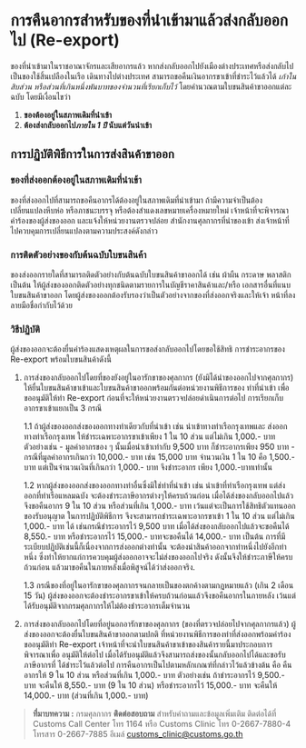 
การคืนอากรสำหรับของที่นำเข้ามาแล้วส่งกลับออกไป (Re-export)
===
ของที่นำเข้ามาในราชอาณาจักรและเสียอากรแล้ว หากส่งกลับออกไปยังเมืองต่างประเทศหรือส่งกลับไปเป็นของใช้สิ้นเปลืองในเรือ เดินทางไปต่างประเทศ สามารถขอคืนเงินอากรขาเข้าที่ชำระไว้แล้วได้ *เก้าในสิบส่วน หรือส่วนที่เกินหนึ่งพันบาทของจำนวนที่เรียกเก็บไว้* โดยคำนวณตามใบขนสินค้าขาออกแต่ละฉบับ
โดยมีเงื่อนไขว่า

1. **ของต้องอยู่ในสภาพเดิมที่นำเข้า**
2. **ต้องส่งกลับออกไป*ภายใน 1 ปี* นับแต่วันนำเข้า**

## การปฏิบัติพิธีการในการส่งสินค้าขาออก

### ของที่ส่งออกต้องอยู่ในสภาพเดิมที่นำเข้า 
ของที่ส่งออกไปที่สามารถขอคืนอากรได้ต้องอยู่ในสภาพเดิมที่นำเข้ามา ถ้ามีความจำเป็นต้องเปลี่ยนแปลงหีบห่อ หรือภาชนะบรรจุ หรือต้องสำแดงเลขหมายเครื่องหมายใหม่ เจ้าหน้าที่จะพิจารณาคำร้องของผู้ส่งของออก และแจ้งให้หน่วยงานตรวจปล่อย สำนักงานศุลกากรที่นำของเข้า ส่งเจ้าหน้าที่ไปควบคุมการเปลี่ยนแปลงตามความประสงค์ดังกล่าว 

### การติดตัวอย่างของกับต้นฉบับใบขนสินค้า 

ของส่งออกรายใดที่สามารถติดตัวอย่างกับต้นฉบับใบขนสินค้าขาออกได้ เช่น ผ้าผืน กระดาษ พลาสติก เป็นต้น ให้ผู้ส่งของออกติดตัวอย่างทุกชนิดตามรายการในบัญชีราคาสินค้าและ/หรือ เอกสารอื่นที่แนบใบขนสินค้าขาออก โดยผู้ส่งของออกต้องรับรองว่าเป็นตัวอย่างจากของที่ส่งออกจริงและให้เจ้า หน้าที่ลงลายมือชื่อกำกับไว้ด้วย 
### วิธีปฏิบัติ 
ผู้ส่งของออกจะต้องยื่นคำร้องแสดงเหตุผลในการขอส่งกลับออกไปโดยขอใช้สิทธิ การชำระอากรของ Re-export พร้อมใบขนสินค้าดังนี้

1. การส่งของกลับออกไปโดยที่ของยังอยู่ในอารักขาของศุลกากร (ยังมิได้นำของออกไปจากศุลกากร) ให้ยื่นใบขนสินค้าขาเข้าและใบขนสินค้าขาออกพร้อมกันต่อหน่วยงานพิธีการของ ท่าที่นำเข้า เพื่อขออนุมัติให้ทำ Re-export ก่อนที่จะให้หน่วยงานตรวจปล่อยดำเนินการต่อไป การเรียกเก็บอากรขาเข้าแยกเป็น 3 กรณี  

	1.1  ถ้าผู้ส่งของออกส่งของออกทางท่าเดียวกับที่นำเข้า เช่น นำเข้าทางท่าเรือกรุงเทพและ ส่งออกทางท่าเรือกรุงเทพ ให้ชำระเฉพาะอากรขาเข้าเพียง 1 ใน 10 ส่วน แต่ไม่เกิน 1,000.- บาท ตัวอย่างเช่น
		- มูลค่าอากรของ ๆ นั้นเมื่อนำเข้าเท่ากับ 9,500 บาท ก็ชำระอากรเพียง 950 บาท
		- กรณีที่มูลค่าอากรเกินกว่า 10,000.- บาท เช่น 15,000 บาท จำนวนเงิน 1 ใน 10 คือ 1,500.- บาท แต่เป็นจำนวนเงินที่เกินกว่า 1,000.- บาท จึงชำระอากร เพียง 1,000.-บาทเท่านั้น
	
	1.2  หากผู้ส่งของออกส่งของออกทางท่าอื่นซึ่งมิใช่ท่าที่นำเข้า เช่น นำเข้าที่ท่าเรือกรุงเทพ แต่ส่งออกที่ท่าเรือแหลมฉบัง จะต้องชำระภาษีอากรต่างๆให้ครบถ้วนก่อน เมื่อได้ส่งของกลับออกไปแล้วจึงขอคืนอากร 9 ใน 10 ส่วน หรือส่วนที่เกิน 1,000.- บาท เว้นแต่จะเป็นการใช้สิทธิตัวแทนออกของรับอนุญาต ในการปฏิบัติพิธีการ จึงจะสามารถชำระเฉพาะอากรขาเข้า 1 ใน 10 ส่วน แต่ไม่เกิน 1,000.- บาท ได้ เช่นกรณีชำระอากรไว้ 9,500 บาท เมื่อได้ส่งของกลับออกไปแล้วจะขอคืนได้ 8,550.- บาท หรือชำระอากรไว้ 15,000.- บาทจะขอคืนได้ 14,000.- บาท เป็นต้น การที่มีระเบียบปฏิบัติเช่นนี้ก็เนื่องจากการส่งออกต่างท่านั้น จะต้องนำสินค้าออกจากท่าหนึ่งไปยังอีกท่าหนึ่ง ซึ่งทำให้ยากแก่การควบคุมผู้ส่งออกอาจจะไม่ส่งของออกไปจริง ดังนั้นจึงให้ชำระภาษีให้ครบถ้วนก่อน แล้วมาขอคืนในภายหลังเมื่อพิสูจน์ได้ว่าส่งออกจริง.  
  
	1.3   กรณีของที่อยู่ในอารักขาของศุลกากรจนกลายเป็นของตกค้างตามกฎหมายแล้ว (เกิน 2 เดือน 15 วัน) ผู้ส่งของออกจะต้องชำระอากรขาเข้าให้ครบถ้วนก่อนแล้วจึงขอคืนอากรในภายหลัง เว้นแต่ได้รับอนุมัติจากกรมศุลกากรให้ไม่ต้องชำระอากรเต็มจำนวน 

2.  การส่งของกลับออกไปโดยที่อยู่นอกอารักขาของศุลกากร (ของที่ตรวจปล่อยไปจากศุลกากรแล้ว) ผู้ส่งของออกจะต้องยื่นใบขนสินค้าขาออกตามปกติ ที่หน่วยงานพิธีการของท่าที่ส่งออกพร้อมคำร้องขออนุมัติทำ Re-export เจ้าหน้าที่จะนำใบขนสินค้าขาเข้าของสินค้ารายนี้มาประกอบการพิจารณาเพื่อ อนุมัติให้ต่อไป เมื่อได้รับอนุมัติแล้วจึงสามารถส่งของนั้นกลับออกไปได้และขอรับภาษีอากรที่ ได้ชำระไว้แล้วต่อไป
การคืนอากรเป็นไปตามหลักเกณฑ์ที่กล่าวไว้แล้วข้างต้น คือ คืนอากรให้ 9 ใน 10 ส่วน หรือส่วนที่เกิน 1,000.- บาท ตัวอย่างเช่น ถ้าชำระอากรไว้ 9,500.- บาท จะคืนให้ 8,550.- บาท (9 ใน 10 ส่วน) หรือชำระอากรไว้ 15,000.- บาท จะคืนให้ 14,000.- บาท (ส่วนที่เกิน 1,000.- บาท)

> **ที่มาบทความ :** กรมศุลกากร
>**ติดต่อสอบถาม**
สำหรับคำถามและข้อมูลเพิ่มเติม ติดต่อได้ที่
Customs Call Center โทร 1164 หรือ
Customs Clinic โทร 0-2667-7880-4 โทรสาร 0-2667-7885 อีเมล์ customs_clinic@customs.go.th 
<!--stackedit_data:
eyJoaXN0b3J5IjpbMTExNzUyMTkxMywxNTA0MDYxNTQwLC01Mj
UwNDU0MjZdfQ==
-->